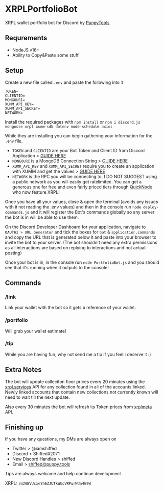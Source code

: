 # XRPLPortfolioBot
XRPL wallet portfolio bot for Discord by [PuppyTools](https://puppy.tools)

## Requrements
- NodeJS v16+
- Ability to Copy&Paste some stuff

## Setup
Create a new file called `.env` and paste the following into it
```
TOKEN=
CLIENTID=
MONGOURI=
XUMM_API_KEY=
XUMM_API_SECRET=
NETWORK=
```
Install the required packages with `npm install` or `npm i discord.js mongoose xrpl xumm-sdk dotenv node-schedule axios`

While they are installing you can begin gathering your information for the `.env` file.

- `TOKEN` and `CLIENTID` are your Bot Token and Client ID from Discord Application > [GUIDE HERE](https://discordjs.guide/preparations/setting-up-a-bot-application.html#creating-your-bot)
- `MONGOURI` is a MongoDB Connection String > [GUIDE HERE](https://www.mongodb.com/docs/guides/atlas/connection-string/)
- `XUMM_API_KEY` and `XUMM_API_SECRET` require you to create an application with XUMM and get the values > [GUIDE HERE](https://xumm.readme.io/docs/register-your-app)
- `NETWORK` is the RPC you will be connecting to. I DO NOT SUGGEST using a public network as you will easily get ratelimited. You can get a generous one for free and even fairly priced tiers through [QuickNode](https://www.quicknode.com?tap_a=67226-09396e&tap_s=3536451-d11bb1&utm_source=affiliate&utm_campaign=generic&utm_content=affiliate_landing_page&utm_medium=generic) who now feature XRPL!

Once you have all your values, close & open the terminal (avoids any issues with it not reading the .env values) and then in the console run `node deploy-commands.js` and it will register the Bot's commands globally so any server the bot is in will be able to use them.


On the Discord Developer Dashboard for your application, navigate to `OAUTH2 > URL Generator` and tick the boxes for `bot` & `application.commands` and copy the URL that is generated below it and paste into your browser to invite the bot to your server. (The bot shouldn't need any extra permissions as all interactions are based on replying to interactions and not actual posting)

Once your bot is in, in the console run `node PortfolioBot.js` and you should see that it's running when it outputs to the console!

## Commands

### /link
Link your wallet with the bot so it gets a reference of your wallet.

### /portfolio
Will grab your wallet estimate!

### /tip
While you are having fun, why not send me a tip if you feel I deserve it :)

## Extra Notes
The bot will update colleciton floor prices every 20 minutes using the [xrpl.services](https://api.xrpldata.com/docs/static/index.html) API for any collection found in all of the accounts linked. Newly linked accounts that contain new collections not currently known will need to wait till the next update.

Also every 30 minutes the bot will refresh its Token prices from [xrplmeta](https://xrplmeta.org/) API.

## Finishing up
If you have any questions, my DMs are always open on

- Twitter > @iamshiffed
- Discord > Shiffed#2071
- New Discord Handles > shiffed
- Email > shiffed@puppy.tools

Tips are always welcome and help continue development

XRPL: `rm2AEVUcxeYh6ZJUTkWUqVRPurWdn4E9W`
